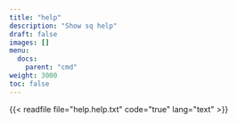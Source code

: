 ```yaml
---
title: "help"
description: "Show sq help"
draft: false
images: []
menu:
  docs:
    parent: "cmd"
weight: 3000
toc: false
---
```


{{< readfile file="help.help.txt" code="true" lang="text" >}}

